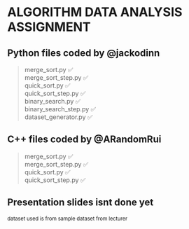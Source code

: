 # ALGORITHM DATA ANALYSIS ASSIGNMENT

## Python files coded by @jackodinn
> merge_sort.py            ✅</br>
> merge_sort_step.py       ✅</br>
> quick_sort.py            ✅</br>
> quick_sort_step.py       ✅</br>
> binary_search.py         ✅</br>
> binary_search_step.py    ✅</br>
> dataset_generator.py     ✅</br>

## C++ files coded by @ARandomRui
> merge_sort.py            ✅</br>
> merge_sort_step.py       ✅</br>
> quick_sort.py            ✅</br>
> quick_sort_step.py       ✅</br>

## Presentation slides isnt done yet

<sub>dataset used is from sample dataset from lecturer</sub>

